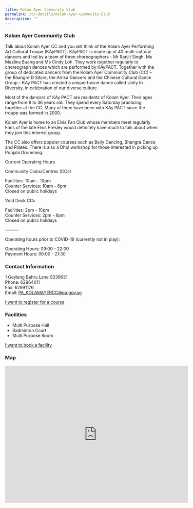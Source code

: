 ```yaml
---
title: Kolam Ayer Community Club
permalink: /cc-details/Kolam-Ayer-Community-Club
description: ""
---
```

### Kolam Ayer Community Club

Talk about Kolam Ayer CC and you will think of the Kolam Ayer Performing Art Cultural Troupe (KAyPACT). KAyPACT is made up of 40 multi-cultural dancers and led by a team of three choreographers - Mr Ranjit Singh, Ms Mazlina Buang and Ms Cindy Loh. They work together regularly to choreograph dances which are performed by KAyPACT. Together with the group of dedicated dancers from the Kolam Ayer Community Club (CC) – the Bhangre D Sitare, the Atrika Dancers and the Chinese Cultural Dance Group – KAy PACT has created a unique fusion dance called Unity In Diversity, in celebration of our diverse culture.

Most of the dancers of KAy PACT are residents of Kolam Ayer. Their ages range from 8 to 36 years old. They spend every Saturday practicing together at the CC. Many of them have been with KAy PACT since the troupe was formed in 2000.

Kolam Ayer is home to an Elvis Fan Club whose members meet regularly. Fans of the late Elvis Presley would definitely have much to talk about when they join this interest group.

The CC also offers popular courses such as Belly Dancing, Bhangra Dance and Pilates. There is also a Dhol workshop for those interested in picking up Punjabi Drumming.

Current Operating Hours  
  
Community Clubs/Centres (CCs)  
  
Facilities: 10am - 10pm  
Counter Services: 10am - 6pm  
Closed on public holidays  
  
Void Deck CCs  
  
Facilities: 2pm - 10pm  
Counter Services: 2pm - 6pm  
Closed on public holidays  
  
\-------  
  
Operating hours prior to COVID-19 (currently not in play):

Operating Hours: 09:00 - 22:00  
Payment Hours: 09:00 - 21:30

### Contact Information

1 Geylang Bahru Lane S339631  
Phone: 62964011  
Fax: 62991176  
Email: [PA\_KOLAMAYERCC@pa.gov.sg](mailto:PA_KOLAMAYERCC@pa.gov.sg)  

[I want to register for a course](https://www.onepa.gov.sg/)

### Facilities

*   Multi Purpose Hall
*   Badminton Court
*   Multi Purpose Room

[I want to book a facility](https://www.onepa.gov.sg/)

### Map
<iframe src="https://www.google.com/maps/embed?pb=!1m18!1m12!1m3!1d3988.7526830317843!2d103.86758991533098!3d1.3242666620245798!2m3!1f0!2f0!3f0!3m2!1i1024!2i768!4f13.1!3m3!1m2!1s0x31da182afaaaaaab%3A0x4f6327ef681efcb8!2sKolam%20Ayer%20Community%20Club!5e0!3m2!1sen!2ssg!4v1661240807749!5m2!1sen!2ssg" width="600" height="450" style="border:0;" allowfullscreen="" loading="lazy" ></iframe>